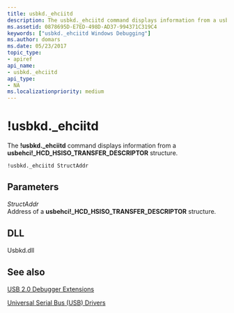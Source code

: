 ```yaml
---
title: usbkd._ehciitd
description: The usbkd._ehciitd command displays information from a usbehci _HCD_HSISO_TRANSFER_DESCRIPTOR structure.
ms.assetid: 0878695D-E7ED-498D-AD37-994371C319C4
keywords: ["usbkd._ehciitd Windows Debugging"]
ms.author: domars
ms.date: 05/23/2017
topic_type:
- apiref
api_name:
- usbkd._ehciitd
api_type:
- NA
ms.localizationpriority: medium
---
```


# !usbkd.\_ehciitd


The **!usbkd.\_ehciitd** command displays information from a **usbehci!\_HCD\_HSISO\_TRANSFER\_DESCRIPTOR** structure.

```dbgcmd
!usbkd._ehciitd StructAddr
```

## <span id="ddk__devobj_dbg"></span><span id="DDK__DEVOBJ_DBG"></span>Parameters


<span id="_______StructAddr______"></span><span id="_______structaddr______"></span><span id="_______STRUCTADDR______"></span> *StructAddr*   
Address of a **usbehci!\_HCD\_HSISO\_TRANSFER\_DESCRIPTOR** structure.

## <span id="DLL"></span><span id="dll"></span>DLL


Usbkd.dll

## <span id="see_also"></span>See also


[USB 2.0 Debugger Extensions](usb-2-0-extensions.md)

[Universal Serial Bus (USB) Drivers](https://go.microsoft.com/fwlink/p?LinkID=227351)

 

 






